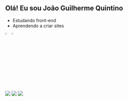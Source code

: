 ## Olá! Eu sou João Guilherme Quintino

- Estudando front-end
- Aprendendo a criar sites

<img width="4%" src="https://cdn.jsdelivr.net/gh/devicons/devicon/icons/html5/html5-original.svg"><img width="4%" src="https://cdn.jsdelivr.net/gh/devicons/devicon/icons/css3/css3-original.svg">

##

<div>
<a href="https://www.instagram.com/jgquintino_" target="_blank"><img src="https://img.shields.io/badge/Instagram-E4405F?style=for-the-badge&logo=instagram&logoColor=white"
  target="_blank"></a> <a href = "mailto:contato@jgquintino123.tech"><img src="https://img.shields.io/badge/Gmail-D14836?style=for-the-badge&logo=gmail&logoColor=white"  target="_blank"></a> <a href = "https://www.linkedin.com/in/João-Guilherme-Quintino-45875016a" target="_blank"><img src="https://img.shields.io/badge/LinkedIn-0077B5?style=for-the-badge&logo=linkedin&logoColor=white"  target="_blank"></a>  
</div>
